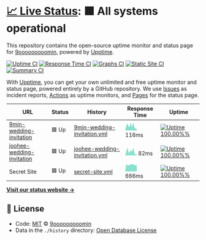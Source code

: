 # [📈 Live Status](https://demo.upptime.js.org): <!--live status--> **🟩 All systems operational**

This repository contains the open-source uptime monitor and status page for [9ooooooooomin](https://9min.github.io/upptime), powered by [Upptime](https://github.com/upptime/upptime).

[![Uptime CI](https://github.com/koj-co/upptime/workflows/Uptime%20CI/badge.svg)](https://github.com/koj-co/upptime/actions?query=workflow%3A%22Uptime+CI%22)
[![Response Time CI](https://github.com/koj-co/upptime/workflows/Response%20Time%20CI/badge.svg)](https://github.com/koj-co/upptime/actions?query=workflow%3A%22Response+Time+CI%22)
[![Graphs CI](https://github.com/koj-co/upptime/workflows/Graphs%20CI/badge.svg)](https://github.com/koj-co/upptime/actions?query=workflow%3A%22Graphs+CI%22)
[![Static Site CI](https://github.com/koj-co/upptime/workflows/Static%20Site%20CI/badge.svg)](https://github.com/koj-co/upptime/actions?query=workflow%3A%22Static+Site+CI%22)
[![Summary CI](https://github.com/koj-co/upptime/workflows/Summary%20CI/badge.svg)](https://github.com/koj-co/upptime/actions?query=workflow%3A%22Summary+CI%22)

With [Upptime](https://upptime.js.org), you can get your own unlimited and free uptime monitor and status page, powered entirely by a GitHub repository. We use [Issues](https://github.com/9min/upptime/issues) as incident reports, [Actions](https://github.com/9min/upptime/actions) as uptime monitors, and [Pages](https://demo.upptime.js.org) for the status page.

<!--start: status pages-->
<!-- This summary is generated by Upptime (https://github.com/upptime/upptime) -->
<!-- Do not edit this manually, your changes will be overwritten -->

| URL                                                                           | Status | History                                                                                                               | Response Time                                                                                 | Uptime                                                                                                                                                                                                                                        |
| ----------------------------------------------------------------------------- | ------ | --------------------------------------------------------------------------------------------------------------------- | --------------------------------------------------------------------------------------------- | --------------------------------------------------------------------------------------------------------------------------------------------------------------------------------------------------------------------------------------------- |
| [9min-wedding-invitation](https://9min.github.io/wedding-invitation/)         | 🟩 Up  | [9min-wedding-invitation.yml](https://github.com/9min/upptime/commits/master/history/9min-wedding-invitation.yml)     | <img alt="Response time graph" src="./graphs/9min-wedding-invitation.png" height="20"> 116ms  | [![Uptime 100.00%%](https://img.shields.io/endpoint?url=https%3A%2F%2Fraw.githubusercontent.com%2F9min%2Fupptime%2Fmaster%2Fapi%2F9min-wedding-invitation%2Fuptime.json)](https://9min.github.io/upptime/history/9min-wedding-invitation)     |
| [joohee-wedding-invitation](https://joohee0928.github.io/wedding-invitation/) | 🟩 Up  | [joohee-wedding-invitation.yml](https://github.com/9min/upptime/commits/master/history/joohee-wedding-invitation.yml) | <img alt="Response time graph" src="./graphs/joohee-wedding-invitation.png" height="20"> 82ms | [![Uptime 100.00%%](https://img.shields.io/endpoint?url=https%3A%2F%2Fraw.githubusercontent.com%2F9min%2Fupptime%2Fmaster%2Fapi%2Fjoohee-wedding-invitation%2Fuptime.json)](https://9min.github.io/upptime/history/joohee-wedding-invitation) |
| Secret Site                                                                   | 🟩 Up  | [secret-site.yml](https://github.com/9min/upptime/commits/master/history/secret-site.yml)                             | <img alt="Response time graph" src="./graphs/secret-site.png" height="20"> 666ms              | [![Uptime 100.00%%](https://img.shields.io/endpoint?url=https%3A%2F%2Fraw.githubusercontent.com%2F9min%2Fupptime%2Fmaster%2Fapi%2Fsecret-site%2Fuptime.json)](https://9min.github.io/upptime/history/secret-site)                             |

<!--end: status pages-->

[**Visit our status website →**](https://9min.github.io/upptime)

## 📄 License

- Code: [MIT](./LICENSE) © [9ooooooooomin](https://9min.github.io/upptime)
- Data in the `./history` directory: [Open Database License](https://opendatacommons.org/licenses/odbl/1-0/)
